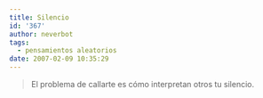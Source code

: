 ```yaml
---
title: Silencio
id: '367'
author: neverbot
tags:
  - pensamientos aleatorios
date: 2007-02-09 10:35:29
---
```


> El problema de callarte es cómo interpretan otros tu silencio.
